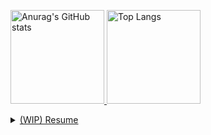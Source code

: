 <!--
### Hi there 👋

**hajimedic/hajimedic** is a ✨ _special_ ✨ repository because its `README.md` (this file) appears on your GitHub profile.

Here are some ideas to get you started:

- 🔭 I’m currently working on ...
- 🌱 I’m currently learning ...
- 👯 I’m looking to collaborate on ...
- 🤔 I’m looking for help with ...
- 💬 Ask me about ...
- 📫 How to reach me: ...
- 😄 Pronouns: ...
- ⚡ Fun fact: ...
-->

<p align="left"> 
    <a href="https://github.com/anuraghazra/github-readme-stats"><img alt="Anurag's GitHub stats" src="https://github-readme-stats.vercel.app/api?username=hajimedic&count_private=true&show_icons=true&theme=gruvbox" height="150px" />
    <a href="https://github.com/anuraghazra/github-readme-stats"><img alt="Top Langs" src="https://github-readme-stats.vercel.app/api/top-langs/?username=hajimedic&layout=compact&count_private=true&theme=gruvbox" height="150px" />
</p>

<details><summary>(WIP) Resume</summary>

```mermaid
---
title: (WIP) Resume
config:
    themeVariables:
        fontSize: 20px
        tagLabelFontSize: 20px
        rotateTagLabel: false
        commitLabelFontSize: 20px
        rotateCommitLabel: false
---

gitGraph TB:

commit id:"2009-04 新卒入社"
branch "技術派遣"
commit id:"自動車メーカーの研究所へ"
commit id:"研究データ解析業務" tag:"Excel"
commit id:"収集データを可視化する Web アプリ開発にジョイン" tag:"LAMP 構成"
commit id:"UI 改修" tag:"jQuery"
commit id:"一次処理バッチ改修" tag:"shell, Perl"
commit id:"2013-11 退職"
checkout main
commit id:"2013-12 rakumo 入社" tag:"GCP, Git"
branch rakumo
commit id:"rakumo ボードのテストに参加"
commit id:"rakumo 管理画面のお知らせ機能の開発" tag:"Python, GCP, AppEngine, Datastore"
commit id:"いろいろ機能追加開発など"
commit id:"rakumo ケイヒ 開発" tag:"非同期処理とか"
commit id:"ケイヒ の拡張とか"
commit id:"rakumo キンタイ 開発" tag:"パフォーマンスチューニングとか"
commit id:"キンタイ の拡張とか" 
commit id:"2023-05 退職"
checkout main
commit id:"2023-06 CloudAce 入社" tag:"GCP, Git"
branch CloudAce
checkout main
commit id:"Cloud Digital Leader 取得"
checkout CloudAce
commit id:"進行中のプロジェクトでテスト手伝い"
checkout main
commit id:"Associate Cloud Engineer 取得"
checkout CloudAce
commit id:"データパイプラインの新規開発" tag:"Airflow, Dataflow, Cloud Run, BigQuery"
checkout main
commit id:"Professional Cloud Architect 取得"
checkout CloudAce
commit id:"データパイプラインの追加" tag:"Cloud Run, BigQuery"
checkout main
commit id:"Professional Cloud Developer 取得"
checkout CloudAce
commit id:"Cloud SQL (PostgreSQL) のバージョンアップ" tag:"PostgreSQL"
commit id:"Java で稼働しているデータパイプラインの Python 移行" tag:"Python, Java"
commit id:"2024-12 退職" 
checkout main
commit id:"2025-01 CoLife 入社" tag:"AWS, Git"
branch CoLife
commit id:"ECサイトのメンテナンス"
commit id:"開発体制のメンテナンス"

```
</details>
